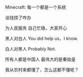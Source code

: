Minecraft: 每一个都是一个系统

谈钱捞了咋办

为人民服务 自己忙碌，大家开心

黑人对白人 You did help us，I know.

白人对黑人 Probably Not.

所有人都是中国人 最伟大的是秦始皇

我从农村来都懂了，怎么这都不懂呢？